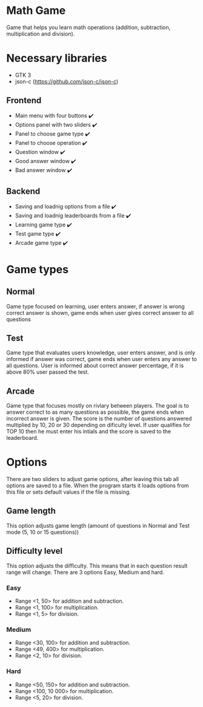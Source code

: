 # Math Game
Game that helps you learn math operations (addition, subtraction, multiplication and division).

# Necessary libraries
  - GTK 3
  - json-c (https://github.com/json-c/json-c)

## Frontend
  - Main menu with four buttons ✔️
  - Options panel with two sliders ✔️
  - Panel to choose game type ✔️
  - Panel to choose operation ✔️
  - Question window ✔️
  - Good answer window ✔️
  - Bad answer window ✔️
  
## Backend
  - Saving and loadnig options from a file ✔️
  - Saving and loadnig leaderboards from a file ✔️
  - Learning game type ✔️
  - Test game type ✔️
  - Arcade game type ✔️
  
# Game types

## Normal
Game type focused on learning, user enters answer, if answer is wrong correct answer is shown, game ends when user gives correct answer to all questions

## Test
Game type that evaluates users knowledge, user enters answer, and is only informed if answer was correct, game ends when user enters any answer to all questions.
User is informed about correct answer percentage, if it is above 80% user passed the test.

## Arcade
Game type that focuses mostly on rivlary between players. The goal is to answer correct to as many questions as possible, the game ends when incorrect answer is given. The score is the number of questions answered multiplied by 10, 20 or 30 depending on dificulty level. 
If user qualifies for TOP 10 then he must enter his intials and the score is saved to the leaderboard.

# Options
There are two sliders to adjust game options, after leaving this tab all options are saved to a file. When the program starts it loads options from this file or sets 
default values if the file is missing.

## Game length
This option adjusts game length (amount of questions in Normal and Test mode (5, 10 or 15 questions))

## Difficulty level
This option adjusts the difficulty. This means that in each question result range will change. There are 3 options Easy, Medium and hard.

### Easy
  - Range <1, 50> for addition and subtraction.
  - Range <1, 100> for multiplication.
  - Range <1, 5> for division.
  
### Medium
  - Range <30, 100> for addition and subtraction.
  - Range <49, 400> for multiplication.
  - Range <2, 10> for division.
  
### Hard
  - Range <50, 150> for addition and subtraction.
  - Range <100, 10 000> for multiplication.
  - Range <5, 20> for division.
